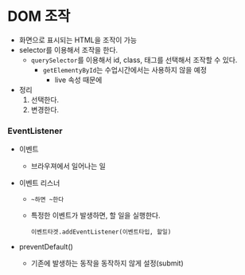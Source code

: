 # DOM 조작

- 화면으로 표시되는 HTML을 조작이 가능
- selector를 이용해서 조작을 한다.
  - `querySelector`를 이용해서 id, class, 태그를 선택해서 조작할 수 있다.
    - `getElementyById`는 수업시간에서는 사용하지 않을 예정
      - live 속성 때문에
- 정리
  1. 선택한다.
  2. 변경한다.



###  EventListener

- 이벤트

  - 브라우져에서 일어나는 일

- 이벤트 리스너

  - `~하면 ~한다`

  - 특정한 이벤트가 발생하면, 할 일을 실행한다. 

    `이벤트타겟.addEventListener(이벤트타입, 할일)`

- preventDefault()

  - 기존에 발생하는 동작을 동작하지 않게 설정(submit)